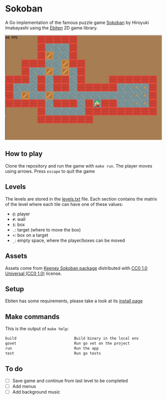 # Sokoban

A Go implementation of the famous puzzle game [Sokoban](http://www.sokoban.jp/) by Hiroyuki
Imabayashi using the [Ebiten](https://ebiten.org/) 2D game library.

![Alt text](screenshot.jpg?raw=true "Screenshot")

## How to play

Clone the repository and run the game with `make run`.
The player moves using arrows. Press `escape` to quit the game

## Levels

The levels are stored in the [levels.txt](./levels.txt) file.
Each section contains the matrix of the level where each tile can have one of these values:

- `@`: player
- `#`: wall
- `$`: box
- `.`: target (where to move the box)
- `+`: box on a target
- `_`: empty space, where the player/boxes can be moved

## Assets

Assets come from [Keeney Sokoban package](http://kenney.nl/assets/sokoban)
distributed with [CC0 1.0 Universal (CC0 1.0)](https://creativecommons.org/publicdomain/zero/1.0/)
license.

## Setup

Ebiten has some requirements, please take a look at its [install page](https://ebiten.org/documents/install.html)

## Make commands

This is the output of `make help`:

```
build                          Build binary in the local env
govet                          Run go vet on the project
run                            Run the app
test                           Run go tests
```

## To do

- [ ] Save game and continue from last level to be completed
- [ ] Add menus
- [ ] Add background music

